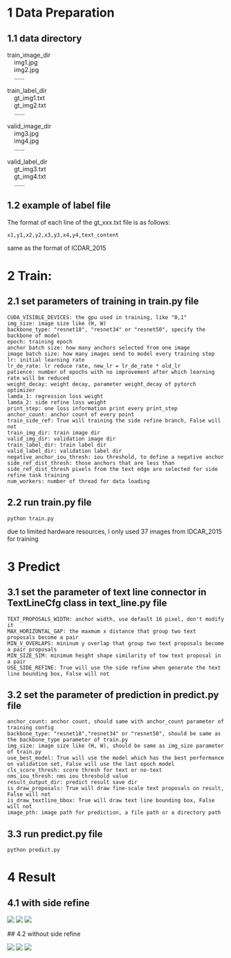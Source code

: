 # 1 Data Preparation  
## 1.1 data directory  
train_image_dir  
&nbsp;&nbsp;&nbsp;&nbsp;img1.jpg  
&nbsp;&nbsp;&nbsp;&nbsp;img2.jpg  
&nbsp;&nbsp;&nbsp;&nbsp;......  

train_label_dir  
&nbsp;&nbsp;&nbsp;&nbsp;gt_img1.txt  
&nbsp;&nbsp;&nbsp;&nbsp;gt_img2.txt  
&nbsp;&nbsp;&nbsp;&nbsp;......  

valid_image_dir  
&nbsp;&nbsp;&nbsp;&nbsp;img3.jpg  
&nbsp;&nbsp;&nbsp;&nbsp;img4.jpg  
&nbsp;&nbsp;&nbsp;&nbsp;......  

valid_label_dir  
&nbsp;&nbsp;&nbsp;&nbsp;gt_img3.txt  
&nbsp;&nbsp;&nbsp;&nbsp;gt_img4.txt  
&nbsp;&nbsp;&nbsp;&nbsp;...... 

## 1.2 example of label file  
The format of each line of the gt_xxx.txt file is as follows:  
```
x1,y1,x2,y2,x3,y3,x4,y4,text_content
```
same as the format of ICDAR_2015  
# 2 Train:
## 2.1 set parameters of training in train.py file  
    CUDA_VISIBLE_DEVICES: the gpu used in training, like "0,1"  
    img_size: image size like (H, W)  
    backbone_type: "resnet18", "resnet34" or "resnet50", specify the backbone of model  
    epoch: training epoch  
    anchor batch size: how many anchors selected from one image  
    image batch size: how many images send to model every training step  
    lr: initial learning rate  
    lr_de_rate: lr reduce rate, new_lr = lr_de_rate * old_lr  
    patience: number of epochs with no improvement after which learning rate will be reduced  
    weight_decay: weight decay, parameter weight_decay of pytorch optimizer  
    lamda_1: regression loss weight  
    lamda_2: side refine loss weight  
    print_step: one loss information print every print_step  
    anchor_count: anchor count of every point  
    train_side_ref: True will training the side refine branch, False will not  
    train_img_dir: train image dir  
    valid_img_dir: validation image dir  
    train_label_dir: train label dir  
    valid_label_dir: validation label dir  
    negative_anchor_iou_thresh: iou threshold, to define a negative anchor  
    side_ref_dist_thresh: those anchors that are less than side_ref_dist_thresh pixels from the text edge are selected for side refine task training  
    num_workers: number of thread for data loading  
    
## 2.2 run train.py file
```
python train.py
```
due to limited hardware resources, I only used 37 images from IDCAR_2015 for training

# 3 Predict  
## 3.1 set the parameter of text line connector in TextLineCfg class in text_line.py file  
    TEXT_PROPOSALS_WIDTH: anchor width, use default 16 pixel, don't modify it  
    MAX_HORIZONTAL_GAP: the maxmum x distance that group two text proposals become a pair  
    MIN_V_OVERLAPS: mininum y overlap that group two text proposals become a pair proposals  
    MIN_SIZE_SIM: minimum height shape similarity of tow text proposal in a pair  
    USE_SIDE_REFINE: True will use the side refine when generate the text line bounding box, False will not  
## 3.2 set the parameter of prediction in predict.py file  
    anchor_count: anchor count, should same with anchor_count parameter of training config  
    backbone_type: "resnet18","resnet34" or "resnet50", should be same as the backbone_type parameter of train.py  
    img_size: image size like (H, W), should be same as img_size parameter of train.py  
    use_best_model: True will use the model which has the best performance on validation set, False will use the last epoch model  
    cls_score_thresh: score thresh for text or no-text  
    nms_iou_thresh: nms iou threshold value  
    result_output_dir: predict result save dir  
    is_draw_proposals: True will draw fine-scale text proposals on result, False will not  
    is_draw_textline_bbox: True will draw text line bounding box, False will not  
    image_pth: image path for prediction, a file path or a directory path  
## 3.3 run predict.py file  
```
python predict.py
```
# 4 Result  
## 4.1 with side refine  
<p float="left">
  <img src="result_with_side_refine/0.png" />
  <img src="result_with_side_refine/1.png" /> 
  <img src="result_with_side_refine/23.png" />
</p>  
## 4.2 without side refine  
<p float="left">
  <img src="result_without_side_refine/0.png" />
  <img src="result_without_side_refine/1.png" /> 
  <img src="result_without_side_refine/23.png" />
</p>
